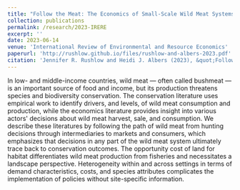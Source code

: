 ```yaml
---
title: "Follow the Meat: The Economics of Small-Scale Wild Meat Systems in Low-and Middle-Income Countries"
collection: publications
permalink: /research/2023-IRERE
excerpt: ''
date: 2023-06-14
venue: 'International Review of Environmental and Resource Economics'
paperurl: 'http://rushlow.github.io/files/rushlow-and-albers-2023.pdf'
citation: 'Jennifer R. Rushlow and Heidi J. Albers (2023), &quot;Follow the Meat: The Economics of Small-Scale Wild Meat Systems in Low- and Middle-Income Countries&quot;, International Review of Environmental and Resource Economics:Vol. 17: No. 2-3, pp 363-410. http://dx.doi.org/10.1561/101.00000155'
---
```


In low- and middle-income countries, wild meat — often called bushmeat — is an important source of food and income, but its production threatens species and biodiversity conservation. The conservation literature uses empirical work to identify drivers, and levels, of wild meat consumption and production, while the economics literature provides insight into various actors' decisions about wild meat harvest, sale, and consumption. We describe these literatures by following the path of wild meat from hunting decisions through intermediaries to markets and consumers, which emphasizes that decisions in any part of the wild meat system ultimately trace back to conservation outcomes. The opportunity cost of land for habitat differentiates wild meat production from fisheries and necessitates a landscape perspective. Heterogeneity within and across settings in terms of demand characteristics, costs, and species attributes complicates the implementation of policies without site-specific information.

